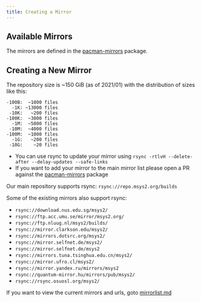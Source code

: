 ```yaml
---
title: Creating a Mirror
---
```


## Available Mirrors

The mirrors are defined in the [pacman-mirrors](https://github.com/msys2/MSYS2-packages/tree/master/pacman-mirrors) package.

## Creating a New Mirror

The repository size is ~150 GiB (as of 2021/01) with the distribution of sizes like this:

```
-100B:  ~1000 files
  -1K: ~13000 files
 -10K:   ~200 files
-100K:  ~3000 files
  -1M:  ~5000 files
 -10M:  ~4000 files
-100M:  ~1000 files
  -1G:   ~200 files
 -10G:    ~20 files
```

* You can use rsync to update your mirror using `rsync -rtlvH --delete-after --delay-updates --safe-links`
* If you want to add your mirror to the main mirror list please open a PR against the [pacman-mirrors](https://github.com/msys2/MSYS2-packages/tree/master/pacman-mirrors) package

Our main repository supports rsync: `rsync://repo.msys2.org/builds`

Some of the existing mirrors also support rsync:

* `rsync://download.nus.edu.sg/msys2/`
* `rsync://ftp.acc.umu.se/mirror/msys2.org/`
* `rsync://ftp.nluug.nl/msys2/builds/`
* `rsync://mirror.clarkson.edu/msys2/`
* `rsync://mirrors.dotsrc.org/msys2/`
* `rsync://mirror.selfnet.de/msys2/`
* `rsync://mirror.selfnet.de/msys2`
* `rsync://mirrors.tuna.tsinghua.edu.cn/msys2/`
* `rsync://mirror.ufro.cl/msys2/`
* `rsync://mirror.yandex.ru/mirrors/msys2`
* `rsync://quantum-mirror.hu/mirrors/pub/msys2/`
* `rsync://rsync.osuosl.org/msys2/`

If you want to view the current mirrors and urls, goto [mirrorlist.md](https://github.com/msys2/MSYS2-packages/blob/master/pacman-mirrors/mirrorlist.md)
